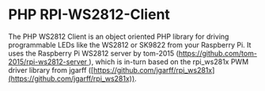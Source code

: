 # PHP RPI-WS2812-Client
The PHP WS2812 Client is an object oriented PHP library for driving programmable LEDs like the WS2812 or SK9822 from your Raspberry Pi. It uses the Raspberry Pi WS2812 server by tom-2015 ([https://github.com/tom-2015/rpi-ws2812-server ](https://github.com/tom-2015/rpi-ws2812-server )), which is in-turn based on the rpi_ws281x PWM driver library from jgarff ([https://github.com/jgarff/rpi_ws281x](https://github.com/jgarff/rpi_ws281x)).  

